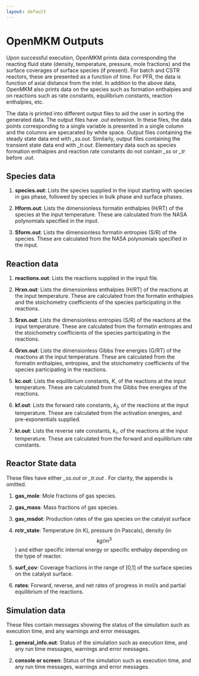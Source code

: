 ```yaml
---
layout: default
---
```


# OpenMKM Outputs

Upon successful execution, OpenMKM prints data corresponding the reacting fluid
 state (density, temperature, pressure, mole fractions) and the surface 
coverages of surface species (if present). For batch and CSTR reactors, these 
are presented as a function of time. For PFR, the data is function of axial 
distance from the inlet. In addition to the above data, OpenMKM also prints 
data on the species such as formation enthalpies and on reactions such as rate 
constants, equilibrium constants, reaction enthalpies, etc. 

The data is 
printed into different output files to aid the user in sorting the generated 
data. The output files have *.out* extension. In these files, the data points 
corresponding to a single variable is presented in a single column and the 
columns are specarated by white space. Output files containing the steady state
data end with *_ss.out*. Similarly, output files containing the transient state
data end with *_tr.out*. Elementary data such as species formation enthalpies and
reaction rate constants do not contain *_ss* or *_tr* before *.out*.


## Species data

1. **species.out**: Lists the species supplied in the input starting with species in gas phase, followed by species in bulk phase and surface phases.

2. **Hform.out**: Lists the dimensionless formatin enthalpies (H/RT) of the species at the input temperature. These are calculated from the NASA polynomials specified in the input. 

3. **Sform.out**: Lists the dimensionless formatin entropies (S/R) of the species. These are calculated from the NASA polynomials specified in the input. 

## Reaction data

1. **reactions.out**: Lists the reactions supplied in the input file.

2. **Hrxn.out**: Lists the dimensionless enthalpies (H/RT) of the reactions at the input temperature. These are calculated from the formatin enthalpies and the stoichometry coefficients of the species participating in the reactions. 

3. **Srxn.out**: Lists the dimensionless entropies (S/R) of the reactions at the input temperature. These are calculated from the formatin entropies and the stoichometry coefficients of the species participating in the reactions. 

4. **Grxn.out**: Lists the dimensionless Gibbs free energies (G/RT) of the reactions at the input temperature. These are calculated from the formatin enthalpies, entropies, and the stoichometry coefficients of the species participating in the reactions. 

5. **kc.out**: Lists the equilibrium constants, $K$,  of the reactions at the input temperature. These are calculated from the Gibbs free energies of the reactions.

6. **kf.out**: Lists the forward rate constants, $k_f$,  of the reactions at the input temperature. These are calculated from the activation energies, and pre-exponentials supplied. 

7. **kr.out**: Lists the reverse rate constants, $k_r$,  of the reactions at the input temperature. These are calculated from the forward and equilibrium rate constants. 

## Reactor State data

These files have either *_ss.out* or *_tr.out* . For clarity, the appendix is omitted.

1. **gas\_mole**:  Mole fractions of gas species.

2. **gas\_mass**:  Mass fractions of gas species.

3. **gas_msdot**: Production rates of the gas species on the catalyst surface

4. **rctr\_state**:  Temperature (in K), pressure (in Pascals), density (in $$kg/m^3$$) and either specific internal energy or specific enthalpy depending on the type of reactor.

5.  **surf\_cov**: Coverage fractions in the range of [0,1] of the surface species on the catalyst surface.

6. **rates**: Forward, reverse, and net rates of progress in mol/s and partial equilibrium of the reactions.

## Simulation data

These files contain messages showing the status of the simulation such as execution time, and any warnings and error messages.

1. **general\_info.out**: Status of the simulation such as execution time, and any run time messages, warnings and error messages.

2. **console or screen**: Status of the simulation such as execution time, and any run time messages, warnings and error messages.

